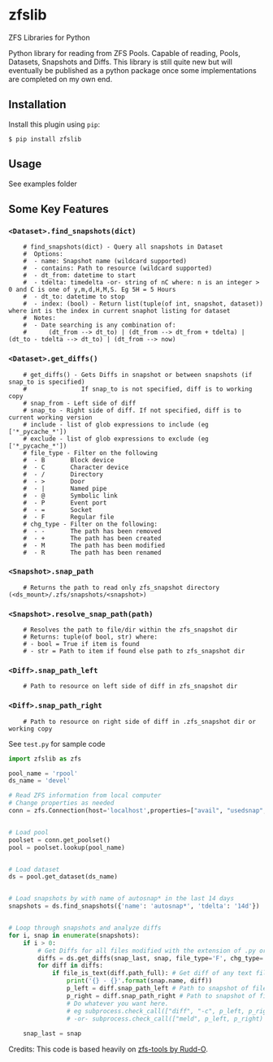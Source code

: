 # zfslib

ZFS Libraries for Python

Python library for reading from ZFS Pools. Capable of reading, Pools, Datasets, Snapshots and Diffs. This library is still quite new but will eventually be published as a python package once some implementations are completed on my own end. 

## Installation

Install this plugin using `pip`:

    $ pip install zfslib

## Usage

See examples folder



## Some Key Features
### `<Dataset>.find_snapshots(dict)`
```
    # find_snapshots(dict) - Query all snapshots in Dataset
    #  Options:
    #  - name: Snapshot name (wildcard supported)
    #  - contains: Path to resource (wildcard supported)
    #  - dt_from: datetime to start
    #  - tdelta: timedelta -or- string of nC where: n is an integer > 0 and C is one of y,m,d,H,M,S. Eg 5H = 5 Hours
    #  - dt_to: datetime to stop 
    #  - index: (bool) - Return list(tuple(of int, snapshot, dataset)) where int is the index in current snaphot listing for dataset
    #  Notes:
    #  - Date searching is any combination of:
    #      (dt_from --> dt_to) | (dt_from --> dt_from + tdelta) | (dt_to - tdelta --> dt_to) | (dt_from --> now)
```

### `<Dataset>.get_diffs()`
```
    # get_diffs() - Gets Diffs in snapshot or between snapshots (if snap_to is specified)
    #               If snap_to is not specified, diff is to working copy
    # snap_from - Left side of diff
    # snap_to - Right side of diff. If not specified, diff is to current working version
    # include - list of glob expressions to include (eg ['*_pycache_*'])
    # exclude - list of glob expressions to exclude (eg ['*_pycache_*'])
    # file_type - Filter on the following
    #  - B       Block device
    #  - C       Character device
    #  - /       Directory
    #  - >       Door
    #  - |       Named pipe
    #  - @       Symbolic link
    #  - P       Event port
    #  - =       Socket
    #  - F       Regular file
    # chg_type - Filter on the following:
    #  - -       The path has been removed
    #  - +       The path has been created
    #  - M       The path has been modified
    #  - R       The path has been renamed
```

### `<Snapshot>.snap_path`
```
    # Returns the path to read only zfs_snapshot directory (<ds_mount>/.zfs/snapshots/<snapshot>)
```

### `<Snapshot>.resolve_snap_path(path)`
```
    # Resolves the path to file/dir within the zfs_snapshot dir
    # Returns: tuple(of bool, str) where:
    # - bool = True if item is found
    # - str = Path to item if found else path to zfs_snapshot dir
```

### `<Diff>.snap_path_left`
```
    # Path to resource on left side of diff in zfs_snapshot dir
```

### `<Diff>.snap_path_right`
```
    # Path to resource on right side of diff in .zfs_snapshot dir or working copy
```

See `test.py` for sample code


```python
import zfslib as zfs

pool_name = 'rpool'
ds_name = 'devel'

# Read ZFS information from local computer
# Change properties as needed
conn = zfs.Connection(host='localhost',properties=["avail", "usedsnap", "usedds", "usedrefreserv", "usedchild", "creation"])


# Load pool
poolset = conn.get_poolset()
pool = poolset.lookup(pool_name)


# Load dataset
ds = pool.get_dataset(ds_name)


# Load snapshots by with name of autosnap* in the last 14 days
snapshots = ds.find_snapshots({'name': 'autosnap*', 'tdelta': '14d'})


# Loop through snapshots and analyze diffs
for i, snap in enumerate(snapshots):
    if i > 0:
        # Get Diffs for all files modified with the extension of .py or .js but excluding __pycache__
        diffs = ds.get_diffs(snap_last, snap, file_type='F', chg_type='M', include=['*.py', '*.js'], ignore=['*_pycache_*'])
        for diff in diffs:
            if file_is_text(diff.path_full): # Get diff of any text files
                print('{} - {}'.format(snap.name, diff))
                p_left = diff.snap_path_left # Path to snapshot of file on left of diff
                p_right = diff.snap_path_right # Path to snapshot of file on right of diff
                # Do whatever you want here.
                # eg subprocess.check_call(["diff", "-c", p_left, p_right)
                # -or- subprocess.check_call(["meld", p_left, p_right)
                
    snap_last = snap


```


Credits: This code is based heavily on [zfs-tools by Rudd-O](https://github.com/Rudd-O/zfs-tools).